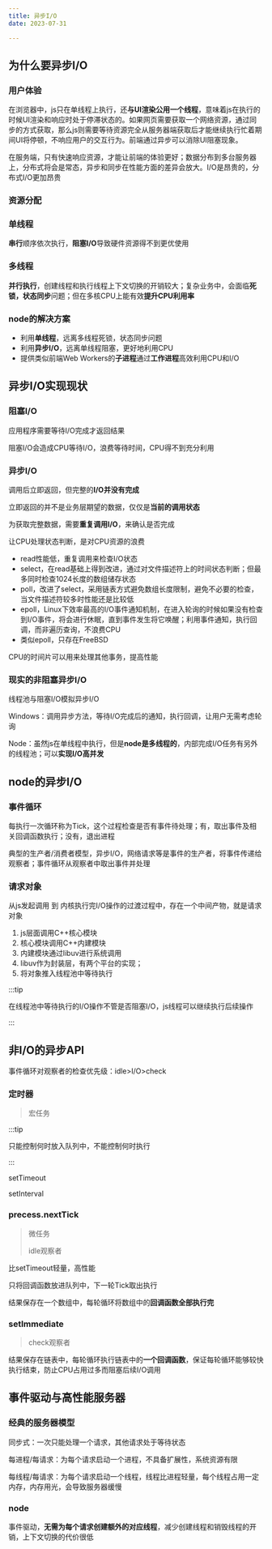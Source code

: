 ```yaml
---
title: 异步I/O
date: 2023-07-31

---
```

## 为什么要异步I/O

### 用户体验

在浏览器中，js只在单线程上执行，还**与UI渲染公用一个线程**，意味着js在执行的时候UI渲染和响应时处于停滞状态的。如果网页需要获取一个网络资源，通过同步的方式获取，那么js则需要等待资源完全从服务器端获取后才能继续执行忙着期间UI将停顿，不响应用户的交互行为。前端通过异步可以消除UI阻塞现象。

在服务端，只有快速响应资源，才能让前端的体验更好；数据分布到多台服务器上，分布式将会是常态，异步和同步在性能方面的差异会放大。I/O是昂贵的，分布式I/O更加昂贵

### 资源分配

### **单线程**

**串行**顺序依次执行，**阻塞I/O**导致硬件资源得不到更优使用

### 多线程

**并行执行**，创建线程和执行线程上下文切换的开销较大；复杂业务中，会面临**死锁，状态同步**问题；但在多核CPU上能有效**提升CPU利用率**

### node的解决方案

* 利用**单线程**，远离多线程死锁，状态同步问题
* 利用**异步I/O**，远离单线程阻塞，更好地利用CPU
* 提供类似前端Web Workers的**子进程**通过**工作进程**高效利用CPU和I/O

## 异步I/O实现现状

### 阻塞I/O

应用程序需要等待I/O完成才返回结果

阻塞I/O会造成CPU等待I/O，浪费等待时间，CPU得不到充分利用

### 异步I/O

调用后立即返回，但完整的**I/O并没有完成**

立即返回的并不是业务层期望的数据，仅仅是**当前的调用状态**

为获取完整数据，需要**重复调用I/O**，来确认是否完成

让CPU处理状态判断，是对CPU资源的浪费

* read性能低，重复调用来检查I/O状态
* select，在read基础上得到改进，通过对文件描述符上的时间状态判断；但最多同时检查1024长度的数组储存状态
* poll，改进了select，采用链表方式避免数组长度限制，避免不必要的检查，当文件描述符较多时性能还是比较低
* epoll，Linux下效率最高的I/O事件通知机制，在进入轮询的时候如果没有检查到I/O事件，将会进行休眠，直到事件发生将它唤醒；利用事件通知，执行回调，而非遍历查询，不浪费CPU
* 类似epoll，只存在FreeBSD

CPU的时间片可以用来处理其他事务，提高性能

### 现实的非阻塞异步I/O

线程池与阻塞I/O模拟异步I/O

Windows：调用异步方法，等待I/O完成后的通知，执行回调，让用户无需考虑轮询

Node：虽然js在单线程中执行，但是**node是多线程的**，内部完成I/O任务有另外的线程池；可以**实现I/O高并发**

## node的异步I/O

### 事件循环

每执行一次循环称为Tick，这个过程检查是否有事件待处理；有，取出事件及相关回调函数执行；没有，退出进程

典型的生产者/消费者模型，异步I/O，网络请求等是事件的生产者，将事件传递给观察者；事件循环从观察者中取出事件并处理

### 请求对象

从js发起调用 到 内核执行完I/O操作的过渡过程中，存在一个中间产物，就是请求对象

1. js层面调用C++核心模块
2. 核心模块调用C++内建模块
3. 内建模块通过libuv进行系统调用
4. libuv作为封装层，有两个平台的实现；
5. 将对象推入线程池中等待执行

:::tip

在线程池中等待执行的I/O操作不管是否阻塞I/O，js线程可以继续执行后续操作

:::

## 非I/O的异步API

事件循环对观察者的检查优先级：idle>I/O>check

### 定时器

> 宏任务



:::tip

只能控制何时放入队列中，不能控制何时执行

:::

setTimeout

setInterval

### precess.nextTick

> 微任务
>
> idle观察者

比setTimeout轻量，高性能

只将回调函数放进队列中，下一轮Tick取出执行

结果保存在一个数组中，每轮循环将数组中的**回调函数全部执行完**

### setImmediate

> check观察者

结果保存在链表中，每轮循环执行链表中的**一个回调函数**，保证每轮循环能够较快执行结束，防止CPU占用过多而阻塞后续I/O调用


## 事件驱动与高性能服务器

### 经典的服务器模型

同步式：一次只能处理一个请求，其他请求处于等待状态

每进程/每请求：为每个请求启动一个进程，不具备扩展性，系统资源有限

每线程/每请求：为每个请求启动一个线程，线程比进程轻量，每个线程占用一定内存，内存用光，会导致服务器缓慢

### node

事件驱动，**无需为每个请求创建额外的对应线程**，减少创建线程和销毁线程的开销，上下文切换的代价很低
